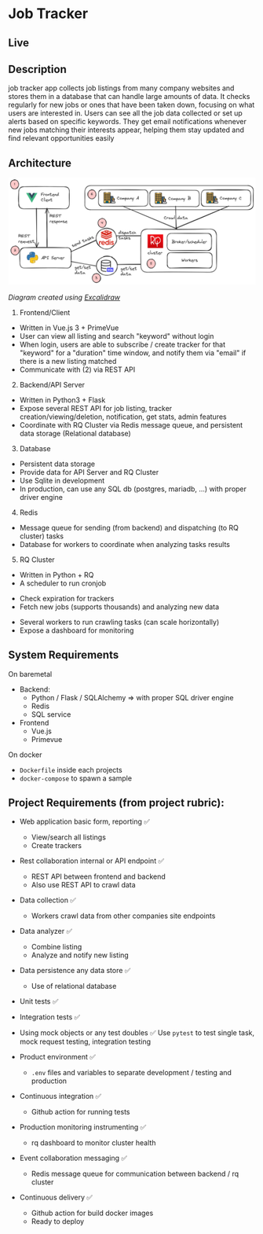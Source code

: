 # Job Tracker

## Live



## Description

job tracker app collects job listings from many company websites and stores them in a database that can handle large amounts of data. It checks regularly for new jobs or ones that have been taken down, focusing on what users are interested in. Users can see all the job data collected or set up alerts based on specific keywords. They get email notifications whenever new jobs matching their interests appear, helping them stay updated and find relevant opportunities easily

## Architecture

![alt text](image.png)

_Diagram created using [Excalidraw](https://excalidraw.com/#json=uK8JM14jXxv8O_MLhJcAi,CXKg7km3iIJtxBSRNw2n7g)_

1. Frontend/Client
- Written in Vue.js 3 + PrimeVue
- User can view all listing and search "keyword" without login
- When login, users are able to subscribe / create tracker for that "keyword" for a "duration" time window, and notify them via "email" if there is a new listing matched
- Communicate with (2) via REST API

2. Backend/API Server
- Written in Python3 + Flask
- Expose several REST API for job listing, tracker creation/viewing/deletion, notification, get stats, admin features
- Coordinate with RQ Cluster via Redis message queue, and persistent data storage (Relational database)

3. Database
- Persistent data storage
- Provide data for API Server and RQ Cluster
- Use Sqlite in development
- In production, can use any SQL db (postgres, mariadb, ...) with proper driver engine

4. Redis
- Message queue for sending (from backend) and dispatching (to RQ cluster) tasks
- Database for workers to coordinate when analyzing tasks results

5. RQ Cluster
- Written in Python + RQ
- A scheduler to run cronjob
+ Check expiration for trackers
+ Fetch new jobs (supports thousands) and analyzing new data
- Several workers to run crawling tasks (can scale horizontally)
- Expose a dashboard for monitoring

## System Requirements

On baremetal
- Backend:
    + Python / Flask / SQLAlchemy => with proper SQL driver engine
    + Redis
    + SQL service
- Frontend
    + Vue.js
    + Primevue

On docker
- `Dockerfile` inside each projects
- `docker-compose` to spawn a sample

## Project Requirements (from project rubric):

- Web application basic form, reporting ✅
    + View/search all listings
    + Create trackers

- Rest collaboration internal or API endpoint ✅
    + REST API between frontend and backend
    + Also use REST API to crawl data

- Data collection ✅
    + Workers crawl data from other companies site endpoints

- Data analyzer ✅
    + Combine listing
    + Analyze and notify new listing

- Data persistence any data store ✅
    + Use of relational database

- Unit tests ✅
- Integration tests ✅
- Using mock objects or any test doubles ✅
Use `pytest` to test single task, mock request testing, integration testing

- Product environment ✅
    + `.env` files and variables to separate development / testing and production

- Continuous integration ✅
    + Github action for running tests

- Production monitoring instrumenting ✅
    + rq dashboard to monitor cluster health

- Event collaboration messaging ✅
    + Redis message queue for communication between backend / rq cluster

- Continuous delivery ✅
    + Github action for build docker images
    + Ready to deploy